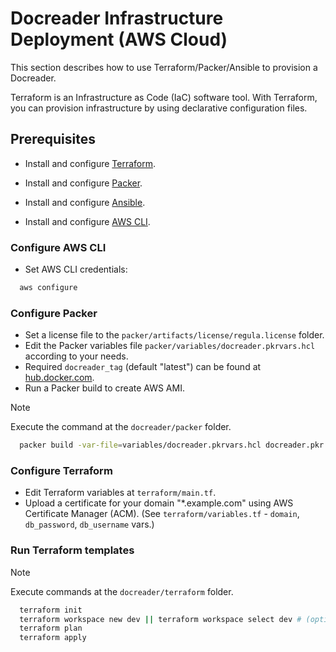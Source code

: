 # Docreader Infrastructure Deployment (AWS Cloud)

This section describes how to use Terraform/Packer/Ansible to provision a Docreader.

Terraform is an Infrastructure as Code (IaC) software tool. With Terraform, you can provision infrastructure by using declarative configuration files.

## Prerequisites

- Install and configure [Terraform](https://www.terraform.io/downloads.html).

- Install and configure [Packer](https://developer.hashicorp.com/packer/downloads).

- Install and configure [Ansible](https://docs.ansible.com/ansible/latest/installation_guide/installation_distros.html).

- Install and configure [AWS CLI](https://docs.aws.amazon.com/cli/latest/userguide/install-cliv2.html).

### Configure AWS CLI

- Set AWS CLI credentials:
```bash
  aws configure
```

### Configure Packer

- Set a license file to the `packer/artifacts/license/regula.license` folder.
- Edit the Packer variables file `packer/variables/docreader.pkrvars.hcl` according to your needs.
- Required `docreader_tag` (default "latest") can be found at [hub.docker.com](https://hub.docker.com/r/regulaforensics/docreader/tags).
- Run a Packer build to create AWS AMI.

> [!NOTE]
> Execute the command at the `docreader/packer` folder.

```bash
  packer build -var-file=variables/docreader.pkrvars.hcl docreader.pkr.hcl
```

### Configure Terraform

- Edit Terraform variables at `terraform/main.tf`.
- Upload a certificate for your domain "*.example.com" using AWS Certificate Manager (ACM). (See `terraform/variables.tf` - `domain`, `db_password`, `db_username` vars.)


### Run Terraform templates

> [!NOTE]
> Execute commands at the `docreader/terraform` folder.

```bash
  terraform init
  terraform workspace new dev || terraform workspace select dev # (optional).
  terraform plan
  terraform apply
```

